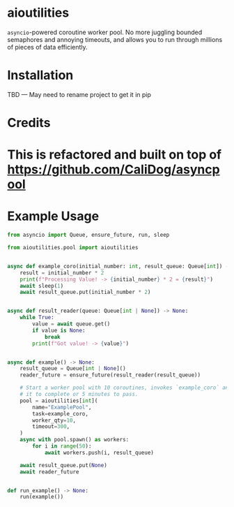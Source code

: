 # aioutilities

`asyncio`-powered coroutine worker pool. No more juggling bounded semaphores and annoying timeouts, and allows you to run through millions of pieces of data efficiently.

# Installation

TBD — May need to rename project to get it in pip

# Credits

# This is refactored and built on top of https://github.com/CaliDog/asyncpool

# Example Usage

```python
from asyncio import Queue, ensure_future, run, sleep

from aioutilities.pool import aioutilities


async def example_coro(initial_number: int, result_queue: Queue[int]) -> None:
    result = initial_number * 2
    print(f"Processing Value! -> {initial_number} * 2 = {result}")
    await sleep(1)
    await result_queue.put(initial_number * 2)


async def result_reader(queue: Queue[int | None]) -> None:
    while True:
        value = await queue.get()
        if value is None:
            break
        print(f"Got value! -> {value}")


async def example() -> None:
    result_queue = Queue[int | None]()
    reader_future = ensure_future(result_reader(result_queue))

    # Start a worker pool with 10 coroutines, invokes `example_coro` and waits for
    # it to complete or 5 minutes to pass.
    pool = aioutilities[int](
        name="ExamplePool",
        task=example_coro,
        worker_qty=10,
        timeout=300,
    )
    async with pool.spawn() as workers:
        for i in range(50):
            await workers.push(i, result_queue)

    await result_queue.put(None)
    await reader_future


def run_example() -> None:
    run(example())
```
